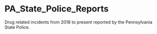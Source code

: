 # PA_State_Police_Reports
Drug related incidents from 2018 to present reported by the Pennsylvania State Police.
